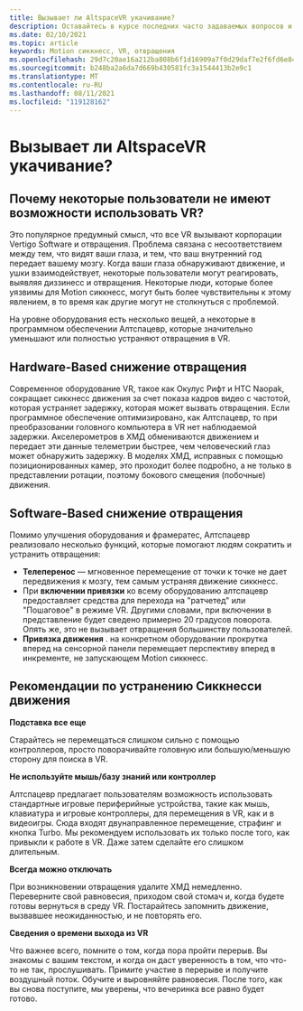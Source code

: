 ```yaml
---
title: Вызывает ли AltspaceVR укачивание?
description: Оставайтесь в курсе последних часто задаваемых вопросов и решений для сиккнесс Motion в средах VR.
ms.date: 02/10/2021
ms.topic: article
keywords: Motion сиккнесс, VR, отвращения
ms.openlocfilehash: 29d7c20ae16a212ba808b6f1d16909a7f0d29daf7e2f6fd6e8401c83cbdb2e7e
ms.sourcegitcommit: b248ba2a6da7d669b430581fc3a1544413b2e9c1
ms.translationtype: MT
ms.contentlocale: ru-RU
ms.lasthandoff: 08/11/2021
ms.locfileid: "119128162"
---
```

# <a name="will-altspacevr-cause-motion-sickness"></a>Вызывает ли AltspaceVR укачивание?

## <a name="why-do-some-people-feel-ill-in-vr"></a>Почему некоторые пользователи не имеют возможности использовать VR?

Это популярное предумный смысл, что все VR вызывают корпорации Vertigo Software и отвращения. Проблема связана с несоответствием между тем, что видят ваши глаза, и тем, что ваш внутренний год передает вашему мозгу. Когда ваши глаза обнаруживают движение, и ушки взаимодействует, некоторые пользователи могут реагировать, выявляя диззинесс и отвращения. Некоторые люди, которые более уязвимы для Motion сиккнесс, могут быть более чувствительны к этому явлением, в то время как другие могут не столкнуться с проблемой. 

На уровне оборудования есть несколько вещей, а некоторые в программном обеспечении Алтспацевр, которые значительно уменьшают или полностью устраняют отвращения в VR.

## <a name="hardware-based-nausea-reduction"></a>Hardware-Based снижение отвращения

Современное оборудование VR, такое как Окулус Рифт и HTC Naopak, сокращает сиккнесс движения за счет показа кадров видео с частотой, которая устраняет задержку, которая может вызвать отвращения. Если программное обеспечение оптимизировано, как Алтспацевр, то при преобразовании головного компьютера в VR нет наблюдаемой задержки. Акселерометров в ХМД обмениваются движением и передает эти данные телеметрии быстрее, чем человеческий глаз может обнаружить задержку. В моделях ХМД, исправных с помощью позиционированных камер, это проходит более подробно, а не только в представлении ротации, поэтому бокового смещения (побочные) движения.

## <a name="software-based-nausea-reduction"></a>Software-Based снижение отвращения

Помимо улучшения оборудования и фрамератес, Алтспацевр реализовало несколько функций, которые помогают людям сократить и устранить отвращения:

* **Телеперенос** — мгновенное перемещение от точки к точке не дает передвижения к мозгу, тем самым устраняя движение сиккнесс.
* При **включении привязки** ко всему оборудованию алтспацевр предоставляет средства для перехода на "ратчетед" или "Пошаговое" в режиме VR. Другими словами, при включении в представление будет сведено примерно 20 градусов поворота. Опять же, это не вызывает отвращения большинству пользователей.
* **Привязка движения** . на конкретном оборудовании прокрутка вперед на сенсорной панели перемещает перспективу вперед в инкременте, не запускающем Motion сиккнесс. 
 
## <a name="suggestions-for-eliminating-motion-sickness"></a>Рекомендации по устранению Сиккнесси движения

**Подставка все еще**

Старайтесь не перемещаться слишком сильно с помощью контроллеров, просто поворачивайте головную или большую/меньшую сторону для поиска в VR.

**Не используйте мышь/базу знаний или контроллер**

Алтспацевр предлагает пользователям возможность использовать стандартные игровые периферийные устройства, такие как мышь, клавиатура и игровые контроллеры, для перемещения в VR, как и в видеоигры. Сюда входят двунаправленное перемещение, страфинг и кнопка Turbo. Мы рекомендуем использовать их только после того, как привыкли к работе в VR. Даже затем сделайте его слишком длительным.

**Всегда можно отключать**

При возникновении отвращения удалите ХМД немедленно. Переверните свой равновесия, приходом свой стомач и, когда будете готовы вернуться в среду VR. Постарайтесь запомнить движение, вызвавшее неожиданностью, и не повторять его.

**Сведения о времени выхода из VR**

Что важнее всего, помните о том, когда пора пройти перерыв. Вы знакомы с вашим текстом, и когда он даст уверенность в том, что что-то не так, прослушивать. Примите участие в перерыве и получите воздушный поток. Обучите и выровняйте равновесия. После того, как вы снова поступите, мы уверены, что вечеринка все равно будет готово.